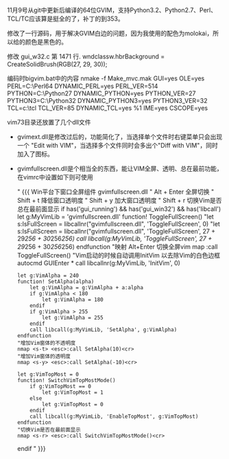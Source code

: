 11月9号从git中更新后编译的64位GVIM，支持Python3.2、Python2.7、Perl、TCL/TC应该算是挺全的了，补丁的到353。

修改了一行源码，用于解决GVIM白边的问题，因为我使用的配色为molokai，所以给的颜色是黑色的。

修改 gui_w32.c  第 1471 行.
    wndclassw.hbrBackground = CreateSolidBrush(RGB(27, 29, 30));

编码时bigvim.bat中的内容
    nmake -f Make_mvc.mak GUI=yes OLE=yes PERL=C:\Perl64 DYNAMIC_PERL=yes PERL_VER=514 PYTHON=C:\Python27 DYNAMIC_PYTHON=yes PYTHON_VER=27 PYTHON3=C:\Python32 DYNAMIC_PYTHON3=yes PYTHON3_VER=32  TCL=c:\tcl TCL_VER=85 DYNAMIC_TCL=yes %1 IME=yes CSCOPE=yes

vim73目录还放置了几个dll文件

  - gvimext.dll是修改过后的，功能简化了，当选择单个文件时右键菜单只会出现一个 "Edit with VIM"，当选择多个文件同时会多出个"Diff with VIM"，同时加入了图标。
  - gvimfullscreen.dll是个相当全的东西，能让VIM全屏、透明、总在最前功能，在vimrc中设置如下则可使用

  	" {{{ Win平台下窗口全屏组件 gvimfullscreen.dll
  	" Alt + Enter 全屏切换
  	" Shift + t 降低窗口透明度
  	" Shift + y 加大窗口透明度
  	" Shift + r 切换Vim是否总在最前面显示
  	if has('gui_running') && has('gui_win32') && has('libcall')
  		let g:MyVimLib = 'gvimfullscreen.dll'
  		function! ToggleFullScreen()
  			"let s:IsFullScreen = libcallnr("gvimfullscreen.dll", 'ToggleFullScreen', 0)
  			"let s:IsFullScreen = libcallnr("gvimfullscreen.dll", 'ToggleFullScreen', 27 + 29*256 + 30*256*256)
  			call libcall(g:MyVimLib, 'ToggleFullScreen', 27 + 29*256 + 30*256*256)
  		endfunction
  		"映射 Alt+Enter 切换全屏vim
  		map <a-enter> <esc>:call ToggleFullScreen()<cr>
  		"Vim启动的时候自动调用InitVim 以去除Vim的白色边框
  		autocmd GUIEnter * call libcallnr(g:MyVimLib, 'InitVim', 0)
  
  		let g:VimAlpha = 240
  		function! SetAlpha(alpha)
  			let g:VimAlpha = g:VimAlpha + a:alpha
  			if g:VimAlpha < 180
  				let g:VimAlpha = 180
  			endif
  			if g:VimAlpha > 255
  				let g:VimAlpha = 255
  			endif
  			call libcall(g:MyVimLib, 'SetAlpha', g:VimAlpha)
  		endfunction
  		"增加Vim窗体的不透明度
  		nmap <s-t> <esc>:call SetAlpha(10)<cr>
  		"增加Vim窗体的透明度
  		nmap <s-y> <esc>:call SetAlpha(-10)<cr>
  
  		let g:VimTopMost = 0
  		function! SwitchVimTopMostMode()
  			if g:VimTopMost == 0
  				let g:VimTopMost = 1
  			else
  				let g:VimTopMost = 0
  			endif
  			call libcall(g:MyVimLib, 'EnableTopMost', g:VimTopMost)
  		endfunction
  		"切换Vim是否在最前面显示
  		nmap <s-r> <esc>:call SwitchVimTopMostMode()<cr>
  	endif
  	" }}}


